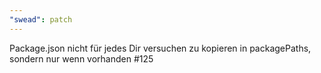 ```yaml
---
"swead": patch
---
```


Package.json nicht für jedes Dir versuchen zu kopieren in packagePaths, sondern nur wenn vorhanden #125

